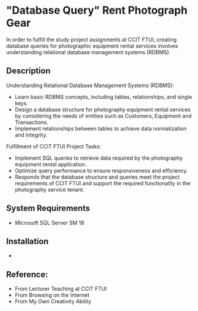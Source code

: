 # "Database Query" Rent Photograph Gear 
In order to fulfill the study project assignments at CCIT FTUI, creating database queries for photographic equipment rental services involves understanding relational database management systems (RDBMS).

## Description
Understanding Relational Database Management Systems (RDBMS):
- Learn basic RDBMS concepts, including tables, relationships, and single keys.
- Design a database structure for photography equipment rental services by considering the needs of entities such as Customers, Equipment and Transactions.
- Implement relationships between tables to achieve data normalization and integrity.

Fulfillment of CCIT FTUI Project Tasks:
- Implement SQL queries to retrieve data required by the photography equipment rental application.
- Optimize query performance to ensure responsiveness and efficiency.
- Responds that the database structure and queries meet the project requirements of CCIT FTUI and support the required functionality in the photography service tenant.

## System Requirements
- Microsoft SQL Server SM 18

## Installation
- 

## Reference:
- From Lecturer Teaching at CCIT FTUI
- From Browsing on the Internet
- From My Own Creativity Ability
